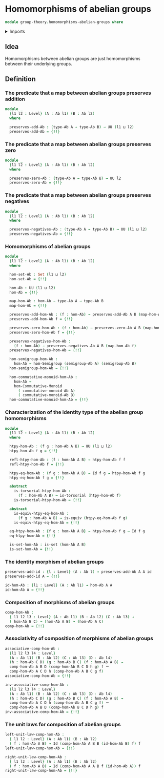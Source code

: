 # Homomorphisms of abelian groups

```agda
module group-theory.homomorphisms-abelian-groups where
```

<details><summary>Imports</summary>

```agda
open import category-theory.large-categories

open import foundation.dependent-pair-types
open import foundation.equivalences
open import foundation.function-types
open import foundation.identity-types
open import foundation.sets
open import foundation.torsorial-type-families
open import foundation.universe-levels

open import group-theory.abelian-groups
open import group-theory.category-of-abelian-groups
open import group-theory.homomorphisms-commutative-monoids
open import group-theory.homomorphisms-groups
open import group-theory.homomorphisms-semigroups
```

</details>

## Idea

Homomorphisms between abelian groups are just homomorphisms between their
underlying groups.

## Definition

### The predicate that a map between abelian groups preserves addition

```agda
module _
  {l1 l2 : Level} (A : Ab l1) (B : Ab l2)
  where

  preserves-add-Ab : (type-Ab A → type-Ab B) → UU (l1 ⊔ l2)
  preserves-add-Ab = {!!}
```

### The predicate that a map between abelian groups preserves zero

```agda
module _
  {l1 l2 : Level} (A : Ab l1) (B : Ab l2)
  where

  preserves-zero-Ab : (type-Ab A → type-Ab B) → UU l2
  preserves-zero-Ab = {!!}
```

### The predicate that a map between abelian groups preserves negatives

```agda
module _
  {l1 l2 : Level} (A : Ab l1) (B : Ab l2)
  where

  preserves-negatives-Ab : (type-Ab A → type-Ab B) → UU (l1 ⊔ l2)
  preserves-negatives-Ab = {!!}
```

### Homomorphisms of abelian groups

```agda
module _
  {l1 l2 : Level} (A : Ab l1) (B : Ab l2)
  where

  hom-set-Ab : Set (l1 ⊔ l2)
  hom-set-Ab = {!!}

  hom-Ab : UU (l1 ⊔ l2)
  hom-Ab = {!!}

  map-hom-Ab : hom-Ab → type-Ab A → type-Ab B
  map-hom-Ab = {!!}

  preserves-add-hom-Ab : (f : hom-Ab) → preserves-add-Ab A B (map-hom-Ab f)
  preserves-add-hom-Ab f = {!!}

  preserves-zero-hom-Ab : (f : hom-Ab) → preserves-zero-Ab A B (map-hom-Ab f)
  preserves-zero-hom-Ab f = {!!}

  preserves-negatives-hom-Ab :
    (f : hom-Ab) → preserves-negatives-Ab A B (map-hom-Ab f)
  preserves-negatives-hom-Ab = {!!}

  hom-semigroup-hom-Ab :
    hom-Ab → hom-Semigroup (semigroup-Ab A) (semigroup-Ab B)
  hom-semigroup-hom-Ab = {!!}

  hom-commutative-monoid-hom-Ab :
    hom-Ab →
    hom-Commutative-Monoid
      ( commutative-monoid-Ab A)
      ( commutative-monoid-Ab B)
  hom-commutative-monoid-hom-Ab = {!!}
```

### Characterization of the identity type of the abelian group homomorphisms

```agda
module _
  {l1 l2 : Level} (A : Ab l1) (B : Ab l2)
  where

  htpy-hom-Ab : (f g : hom-Ab A B) → UU (l1 ⊔ l2)
  htpy-hom-Ab f g = {!!}

  refl-htpy-hom-Ab : (f : hom-Ab A B) → htpy-hom-Ab f f
  refl-htpy-hom-Ab f = {!!}

  htpy-eq-hom-Ab : (f g : hom-Ab A B) → Id f g → htpy-hom-Ab f g
  htpy-eq-hom-Ab f g = {!!}

  abstract
    is-torsorial-htpy-hom-Ab :
      (f : hom-Ab A B) → is-torsorial (htpy-hom-Ab f)
    is-torsorial-htpy-hom-Ab = {!!}

  abstract
    is-equiv-htpy-eq-hom-Ab :
      (f g : hom-Ab A B) → is-equiv (htpy-eq-hom-Ab f g)
    is-equiv-htpy-eq-hom-Ab = {!!}

  eq-htpy-hom-Ab : {f g : hom-Ab A B} → htpy-hom-Ab f g → Id f g
  eq-htpy-hom-Ab = {!!}

  is-set-hom-Ab : is-set (hom-Ab A B)
  is-set-hom-Ab = {!!}
```

### The identity morphism of abelian groups

```agda
preserves-add-id : {l : Level} (A : Ab l) → preserves-add-Ab A A id
preserves-add-id A = {!!}

id-hom-Ab : {l1 : Level} (A : Ab l1) → hom-Ab A A
id-hom-Ab A = {!!}
```

### Composition of morphisms of abelian groups

```agda
comp-hom-Ab :
  { l1 l2 l3 : Level} (A : Ab l1) (B : Ab l2) (C : Ab l3) →
  ( hom-Ab B C) → (hom-Ab A B) → (hom-Ab A C)
comp-hom-Ab = {!!}
```

### Associativity of composition of morphisms of abelian groups

```agda
associative-comp-hom-Ab :
  {l1 l2 l3 l4 : Level}
  (A : Ab l1) (B : Ab l2) (C : Ab l3) (D : Ab l4)
  (h : hom-Ab C D) (g : hom-Ab B C) (f : hom-Ab A B) →
  comp-hom-Ab A B D (comp-hom-Ab B C D h g) f ＝
  comp-hom-Ab A C D h (comp-hom-Ab A B C g f)
associative-comp-hom-Ab = {!!}

inv-associative-comp-hom-Ab :
  {l1 l2 l3 l4 : Level}
  (A : Ab l1) (B : Ab l2) (C : Ab l3) (D : Ab l4)
  (h : hom-Ab C D) (g : hom-Ab B C) (f : hom-Ab A B) →
  comp-hom-Ab A C D h (comp-hom-Ab A B C g f) ＝
  comp-hom-Ab A B D (comp-hom-Ab B C D h g) f
inv-associative-comp-hom-Ab = {!!}
```

### The unit laws for composition of abelian groups

```agda
left-unit-law-comp-hom-Ab :
  { l1 l2 : Level} (A : Ab l1) (B : Ab l2)
  ( f : hom-Ab A B) → Id (comp-hom-Ab A B B (id-hom-Ab B) f) f
left-unit-law-comp-hom-Ab = {!!}

right-unit-law-comp-hom-Ab :
  { l1 l2 : Level} (A : Ab l1) (B : Ab l2)
  ( f : hom-Ab A B) → Id (comp-hom-Ab A A B f (id-hom-Ab A)) f
right-unit-law-comp-hom-Ab = {!!}
```
